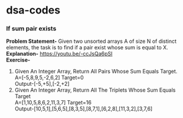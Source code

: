 # dsa-codes
### If sum pair exists
**Problem Statement-** Given two unsorted arrays A of size N of distinct elements, the task is to find if a pair exist whose sum is equal to X. <br/>
**Explanation-** https://youtu.be/-ccJsQa6pSI <br/>
**Exercise-** <br/>
1. Given An Integer Array, Return All Pairs Whose Sum Equals Target.<br/>
    A=[-5,8,9,5,-2,6,2]  Target=0 <br/>
    Output-[-5,+5],[-2,+2] <br/>
2. Given An Integer Array, Return All The Triplets Whose Sum Equals Target <br/>
    A=[1,10,5,8,6,2,11,3,7] Target=16 <br/>
    Output-[10,5,1],[5,6,5],[8,3,5],[8,7,1],[6,2,8],[11,3,2],[3,7,6] <br/>



